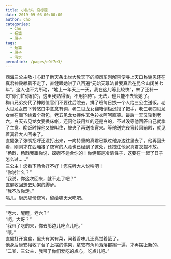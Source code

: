 ```yaml
---
title: 小甜饼，没标题
date: 2019-09-03 00:00:00
author: Cho
categories: 
  - Cho
  - 短篇
  - 段子
tags: 
  - 短篇
  - 段子
  - 清水
permalink: /pages/e9f7e3/
---
```

  
  
西海三公主敖寸心赶了新天条出世大赦天下的顺风车刚解禁便寻上天口称谢恩还在真君神殿赖着不走了<!-- more -->，直健跟她讲了八百遍“元始天尊法旨要真君在昆仑山闭关七年”，这人也不为所动，“地上一年天上一天，我在这儿等比较快”，末了还补一句“你们忙你们的，这里我熟得很，不用招待”。无法，也只能不去管她了。  
梅山兄弟交代了神殿值官们不要往后院去，排了班每日换一个人给三公主送饭。老大见龙女四下转悠口中念念有词，老二见龙女翻箱倒柜还搭了把手，老三老四见龙女坐在廊下绣着个荷包，老五见龙女捧件玄色衫衣呵呵直笑。最后一天又轮到老六，白天去见龙女要换床帐，还问他该用红的还是白的，不过没等他回答自己就拿了主意。晚饭时候他又被叫住，被央了再送夜宵来。等他送完夜宵转回前殿，就见着真君大人回来了。  
直健张了张嘴招呼还没打出来，一向持重的真君已飘过他身边往里去了。他再回头看，刚刚才在西厢接了夜宵的人竟也已经到了这处，还拽住他家真君衣襟不放。  
“杨戬，杨戬我跟你说，嫦娥不适合你的！你俩都是冷清性子，这要在一起了日子怎么过……”  
三公主！您看下场合好不好！您先听大人说啥吧！  
“你说什么？”  
“我说，你这次回来，就不走了吧？”  
直健收回想去劝架的脚步。  
“我不放你走。”  
嗝儿。厨房那份夜宵，留给啸天犬吃吧。  
  
---
  
“老六，醒醒，老六？”  
“呃，大哥？”  
“我带了吃的来，你去那边儿吃点儿吧。”  
“哦。”  
直健打开食盒，里头有粥有菜，闻着香味儿还真觉着饿了。  
他身后康安裕收了台子上摆的供果，拿软布角角落落都擦一遍，才再摆上新的。  
“二爷，三公主，我带了你们爱吃的点心，吃点儿吧。”  
